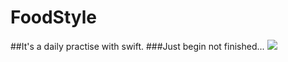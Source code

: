 # FoodStyle
##It's a daily practise with swift.
###Just begin not finished...
![](https://github.com/wunshine/FoodStyle/raw/master/FoodStyle01.gif)
